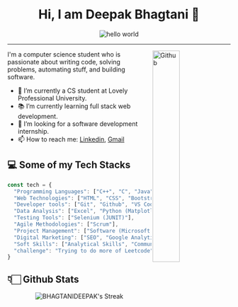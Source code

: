 <h1 align="center">Hi, I am Deepak Bhagtani 👋</h1>

<p align="center">
  <img src="https://github.com/hayat-tamboli/hayat-tamboli/raw/master/hello-world.png" alt="hello world">
</p>

<hr/>

<div>
  <img width="35%" align="right" alt="Github" src="https://user-images.githubusercontent.com/48678280/88862734-4903af80-d201-11ea-968b-9c939d88a37c.gif" />
  
  <p>I'm a computer science student who is passionate about writing code, solving problems, automating stuff, and building software.</p>
  
  <ul>
    <li>🔭 I’m currently a CS student at Lovely Professional University.</li>
    <li>📚 I’m currently learning full stack web development.</li>
    <li>👯 I’m looking for a software development internship.</li>
    <li>📫 How to reach me: <a href="https://www.linkedin.com/in/bhagtanideepak/">Linkedin</a>, <a href="mailto:bhagtanideepak77@gmail.com">Gmail</a></li>
  </ul>
</div>

## 💻 Some of my Tech Stacks

```javascript
const tech = {
  "Programming Languages": ["C++", "C", "Java", "Python"],
  "Web Technologies": ["HTML", "CSS", "Bootstrap", "Javascript", "JQuery", "React", "NodeJS", "Express"],
  "Developer tools": ["Git", "Github", "VS Code", "PyCharm", "IntelliJ", "Eclipse", "PyCharm", "Jupyter Notebook"],
  "Data Analysis": ["Excel", "Python (Matplotlib, Seaborn, Pandas, Numpy)"],
  "Testing Tools": ["Selenium (JUNIT)"],
  "Agile Methodologies": ["Scrum"],
  "Project Management": ["Software (Microsoft Project, Jira)"],
  "Digital Marketing": ["SEO", "Google Analytics", "Facebook Ads", "Google Ads", "Mailchimp", "Amazon Affiliate", "Content Marketing"],
  "Soft Skills": ["Analytical Skills", "Communication Skills", "Organization", "Attention to Detail", "Time Management", "Negotiation", "Teamwork", "Adaptability", "Problem Solving", "Professionalism"],
  "challenge": "Trying to do more of Leetcode"
}
```
## 👇🏻 Github Stats
<p align="center">
  <img src="https://github-readme-streak-stats.herokuapp.com/?user=BHAGTANIDEEPAK&theme=react&hide_border=true" alt="BHAGTANIDEEPAK's Streak">
</p>
